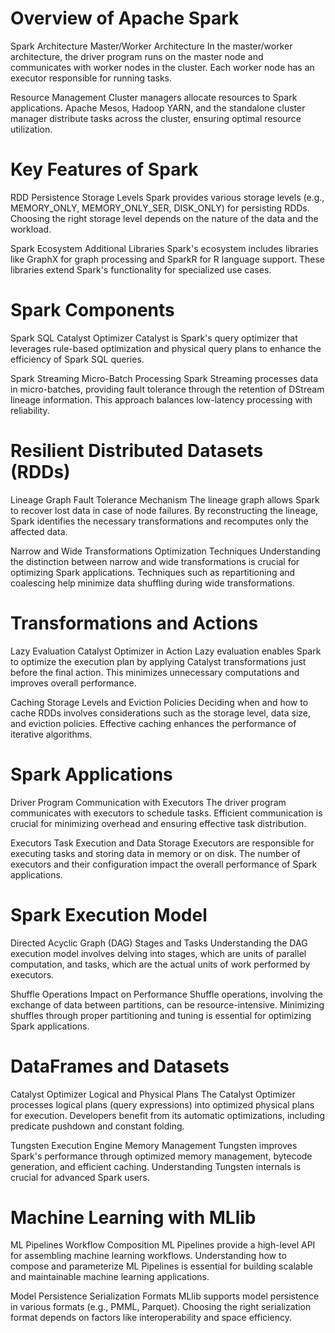 # Overview of Apache Spark
Spark Architecture
Master/Worker Architecture
In the master/worker architecture, the driver program runs on the master node and communicates with worker nodes in the cluster. Each worker node has an executor responsible for running tasks.

Resource Management
Cluster managers allocate resources to Spark applications. Apache Mesos, Hadoop YARN, and the standalone cluster manager distribute tasks across the cluster, ensuring optimal resource utilization.

# Key Features of Spark
RDD Persistence
Storage Levels
Spark provides various storage levels (e.g., MEMORY_ONLY, MEMORY_ONLY_SER, DISK_ONLY) for persisting RDDs. Choosing the right storage level depends on the nature of the data and the workload.

Spark Ecosystem
Additional Libraries
Spark's ecosystem includes libraries like GraphX for graph processing and SparkR for R language support. These libraries extend Spark's functionality for specialized use cases.

# Spark Components
Spark SQL
Catalyst Optimizer
Catalyst is Spark's query optimizer that leverages rule-based optimization and physical query plans to enhance the efficiency of Spark SQL queries.

Spark Streaming
Micro-Batch Processing
Spark Streaming processes data in micro-batches, providing fault tolerance through the retention of DStream lineage information. This approach balances low-latency processing with reliability.

# Resilient Distributed Datasets (RDDs)
Lineage Graph
Fault Tolerance Mechanism
The lineage graph allows Spark to recover lost data in case of node failures. By reconstructing the lineage, Spark identifies the necessary transformations and recomputes only the affected data.

Narrow and Wide Transformations
Optimization Techniques
Understanding the distinction between narrow and wide transformations is crucial for optimizing Spark applications. Techniques such as repartitioning and coalescing help minimize data shuffling during wide transformations.

# Transformations and Actions
Lazy Evaluation
Catalyst Optimizer in Action
Lazy evaluation enables Spark to optimize the execution plan by applying Catalyst transformations just before the final action. This minimizes unnecessary computations and improves overall performance.

Caching
Storage Levels and Eviction Policies
Deciding when and how to cache RDDs involves considerations such as the storage level, data size, and eviction policies. Effective caching enhances the performance of iterative algorithms.

# Spark Applications
Driver Program
Communication with Executors
The driver program communicates with executors to schedule tasks. Efficient communication is crucial for minimizing overhead and ensuring effective task distribution.

Executors
Task Execution and Data Storage
Executors are responsible for executing tasks and storing data in memory or on disk. The number of executors and their configuration impact the overall performance of Spark applications.

# Spark Execution Model
Directed Acyclic Graph (DAG)
Stages and Tasks
Understanding the DAG execution model involves delving into stages, which are units of parallel computation, and tasks, which are the actual units of work performed by executors.

Shuffle Operations
Impact on Performance
Shuffle operations, involving the exchange of data between partitions, can be resource-intensive. Minimizing shuffles through proper partitioning and tuning is essential for optimizing Spark applications.

# DataFrames and Datasets
Catalyst Optimizer
Logical and Physical Plans
The Catalyst Optimizer processes logical plans (query expressions) into optimized physical plans for execution. Developers benefit from its automatic optimizations, including predicate pushdown and constant folding.

Tungsten Execution Engine
Memory Management
Tungsten improves Spark's performance through optimized memory management, bytecode generation, and efficient caching. Understanding Tungsten internals is crucial for advanced Spark users.

# Machine Learning with MLlib
ML Pipelines
Workflow Composition
ML Pipelines provide a high-level API for assembling machine learning workflows. Understanding how to compose and parameterize ML Pipelines is essential for building scalable and maintainable machine learning applications.

Model Persistence
Serialization Formats
MLlib supports model persistence in various formats (e.g., PMML, Parquet). Choosing the right serialization format depends on factors like interoperability and space efficiency.

